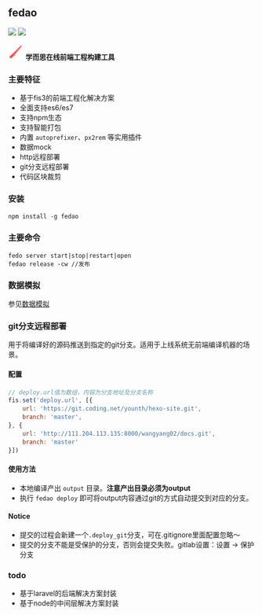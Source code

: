 ## fedao

![](https://img.shields.io/npm/v/fedao.svg) ![](https://img.shields.io/npm/dm/fedao.svg)

**![fedao](./docs/logo.png) 学而思在线前端工程构建工具**

### 主要特征

- 基于fis3的前端工程化解决方案
- 全面支持es6/es7
- 支持npm生态
- 支持智能打包
- 内置 `autoprefixer`、`px2rem` 等实用插件
- 数据mock
- http远程部署
- git分支远程部署
- 代码区块裁剪

### 安装

```
npm install -g fedao
```

### 主要命令

```
fedo server start|stop|restart|open
fedao release -cw //发布
```

### 数据模拟

参见[数据模拟](./docs/mock.md)

### git分支远程部署

用于将编译好的源码推送到指定的git分支。适用于上线系统无前端编译机器的场景。

#### 配置

```js
// deploy.url值为数组，内容为分支地址及分支名称
fis.set('deploy.url', [{
    url: 'https://git.coding.net/younth/hexo-site.git',
    branch: 'master',
}, {
    url: 'http://111.204.113.135:8000/wangyang02/docs.git',
    branch: 'master'
}])
```


#### 使用方法

- 本地编译产出 `output` 目录。**注意产出目录必须为output**
- 执行 `fedao deploy` 即可将output内容通过git的方式自动提交到对应的分支。


#### Notice 
 
 - 提交的过程会新建一个`.deploy_git`分支，可在.gitignore里面配置忽略～
 - 提交的分支不能是受保护的分支，否则会提交失败。gitlab设置：设置 -> 保护分支

### todo

- 基于laravel的后端解决方案封装
- 基于node的中间层解决方案封装